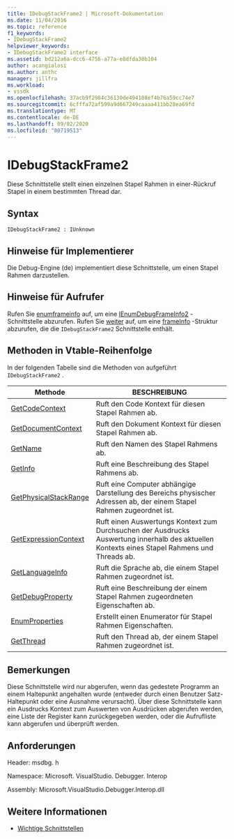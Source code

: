 ```yaml
---
title: IDebugStackFrame2 | Microsoft-Dokumentation
ms.date: 11/04/2016
ms.topic: reference
f1_keywords:
- IDebugStackFrame2
helpviewer_keywords:
- IDebugStackFrame2 interface
ms.assetid: bd212a6a-dcc6-4756-a77a-e8dfda38b104
author: acangialosi
ms.author: anthc
manager: jillfra
ms.workload:
- vssdk
ms.openlocfilehash: 37acb9f2984c36130de494108ef4b76a59cc74e7
ms.sourcegitcommit: 6cfffa72af599a9d667249caaaa411bb28ea69fd
ms.translationtype: MT
ms.contentlocale: de-DE
ms.lasthandoff: 09/02/2020
ms.locfileid: "80719513"
---
```

# <a name="idebugstackframe2"></a>IDebugStackFrame2
Diese Schnittstelle stellt einen einzelnen Stapel Rahmen in einer-Rückruf Stapel in einem bestimmten Thread dar.

## <a name="syntax"></a>Syntax

```
IDebugStackFrame2 : IUnknown
```

## <a name="notes-for-implementers"></a>Hinweise für Implementierer
 Die Debug-Engine (de) implementiert diese Schnittstelle, um einen Stapel Rahmen darzustellen.

## <a name="notes-for-callers"></a>Hinweise für Aufrufer
 Rufen Sie [enumframeinfo](../../../extensibility/debugger/reference/idebugthread2-enumframeinfo.md) auf, um eine [IEnumDebugFrameInfo2](../../../extensibility/debugger/reference/ienumdebugframeinfo2.md) -Schnittstelle abzurufen. Rufen Sie [weiter](../../../extensibility/debugger/reference/ienumdebugframeinfo2-next.md) auf, um eine [frameInfo](../../../extensibility/debugger/reference/frameinfo.md) -Struktur abzurufen, die die `IDebugStackFrame2` Schnittstelle enthält.

## <a name="methods-in-vtable-order"></a>Methoden in Vtable-Reihenfolge
 In der folgenden Tabelle sind die Methoden von aufgeführt `IDebugStackFrame2` .

|Methode|BESCHREIBUNG|
|------------|-----------------|
|[GetCodeContext](../../../extensibility/debugger/reference/idebugstackframe2-getcodecontext.md)|Ruft den Code Kontext für diesen Stapel Rahmen ab.|
|[GetDocumentContext](../../../extensibility/debugger/reference/idebugstackframe2-getdocumentcontext.md)|Ruft den Dokument Kontext für diesen Stapel Rahmen ab.|
|[GetName](../../../extensibility/debugger/reference/idebugstackframe2-getname.md)|Ruft den Namen des Stapel Rahmens ab.|
|[GetInfo](../../../extensibility/debugger/reference/idebugstackframe2-getinfo.md)|Ruft eine Beschreibung des Stapel Rahmens ab.|
|[GetPhysicalStackRange](../../../extensibility/debugger/reference/idebugstackframe2-getphysicalstackrange.md)|Ruft eine Computer abhängige Darstellung des Bereichs physischer Adressen ab, der einem Stapel Rahmen zugeordnet ist.|
|[GetExpressionContext](../../../extensibility/debugger/reference/idebugstackframe2-getexpressioncontext.md)|Ruft einen Auswertungs Kontext zum Durchsuchen der Ausdrucks Auswertung innerhalb des aktuellen Kontexts eines Stapel Rahmens und Threads ab.|
|[GetLanguageInfo](../../../extensibility/debugger/reference/idebugstackframe2-getlanguageinfo.md)|Ruft die Sprache ab, die einem Stapel Rahmen zugeordnet ist.|
|[GetDebugProperty](../../../extensibility/debugger/reference/idebugstackframe2-getdebugproperty.md)|Ruft eine Beschreibung der einem Stapel Rahmen zugeordneten Eigenschaften ab.|
|[EnumProperties](../../../extensibility/debugger/reference/idebugstackframe2-enumproperties.md)|Erstellt einen Enumerator für Stapel Rahmen Eigenschaften.|
|[GetThread](../../../extensibility/debugger/reference/idebugstackframe2-getthread.md)|Ruft den Thread ab, der einem Stapel Rahmen zugeordnet ist.|

## <a name="remarks"></a>Bemerkungen
 Diese Schnittstelle wird nur abgerufen, wenn das gedestete Programm an einem Haltepunkt angehalten wurde (entweder durch einen Benutzer Satz-Haltepunkt oder eine Ausnahme verursacht). Über diese Schnittstelle kann ein Ausdrucks Kontext zum Auswerten von Ausdrücken abgerufen werden, eine Liste der Register kann zurückgegeben werden, oder die Aufrufliste kann abgerufen und überprüft werden.

## <a name="requirements"></a>Anforderungen
 Header: msdbg. h

 Namespace: Microsoft. VisualStudio. Debugger. Interop

 Assembly: Microsoft.VisualStudio.Debugger.Interop.dll

## <a name="see-also"></a>Weitere Informationen
- [Wichtige Schnittstellen](../../../extensibility/debugger/reference/core-interfaces.md)
